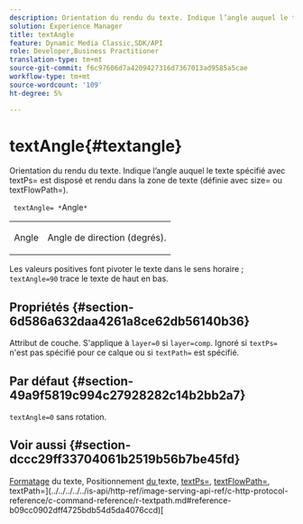 ```yaml
---
description: Orientation du rendu du texte. Indique l’angle auquel le texte spécifié avec textPs= est disposé et rendu dans la zone de texte (définie avec size= ou textFlowPath=).
solution: Experience Manager
title: textAngle
feature: Dynamic Media Classic,SDK/API
role: Developer,Business Practitioner
translation-type: tm+mt
source-git-commit: f6c97606d7a4209427316d7367013ad9585a5cae
workflow-type: tm+mt
source-wordcount: '109'
ht-degree: 5%

---
```



# textAngle{#textangle}

Orientation du rendu du texte. Indique l’angle auquel le texte spécifié avec textPs= est disposé et rendu dans la zone de texte (définie avec size= ou textFlowPath=).

` textAngle= *`Angle`*`

<table id="simpletable_40832AC4B43A458CA69B225768124F58"> 
 <tr class="strow"> 
  <td class="stentry"> <p> <span class="varname"> Angle </span> </p> </td> 
  <td class="stentry"> <p>Angle de direction (degrés). </p> </td> 
 </tr> 
</table>

Les valeurs positives font pivoter le texte dans le sens horaire ; `textAngle=90` trace le texte de haut en bas.

## Propriétés {#section-6d586a632daa4261a8ce62db56140b36}

Attribut de couche. S&#39;applique à `layer=0` si `layer=comp`. Ignoré si `textPs=` n&#39;est pas spécifié pour ce calque ou si `textPath=` est spécifié.

## Par défaut {#section-49a9f5819c994c27928282c14b2bb2a7}

`textAngle=0` sans rotation.

## Voir aussi {#section-dccc29ff33704061b2519b56b7be45fd}

[Formatage](../../../../../is-api/http-ref/image-serving-api-ref/c-http-protocol-reference/c-text-formatting/c-text-formatting.md#concept-0d3136db7f6f49668274541cd4b6364c) du texte, Positionnement [ du ](../../../../../is-api/http-ref/image-serving-api-ref/c-http-protocol-reference/c-text-formatting/r-text-positioning.md#reference-f647443d92914f4b89a7cc5a83267d87)texte,  [textPs=](../../../../../is-api/http-ref/image-serving-api-ref/c-http-protocol-reference/c-command-reference/r-textps.md#reference-4209a2a6169f44278da2647cfb0cd767),  [textFlowPath=](../../../../../is-api/http-ref/image-serving-api-ref/c-http-protocol-reference/c-command-reference/r-textflowpath.md#reference-0b8d9493d71342f0b6a64a6d221584ef), textPath=](../../../../../is-api/http-ref/image-serving-api-ref/c-http-protocol-reference/c-command-reference/r-textpath.md#reference-b09cc0902dff4725bdb54d5da4076ccd)[
